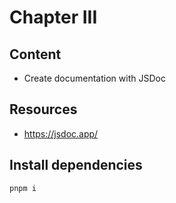 # Chapter III

## Content
- Create documentation with JSDoc

## Resources
- https://jsdoc.app/

## Install dependencies
```
pnpm i
```

